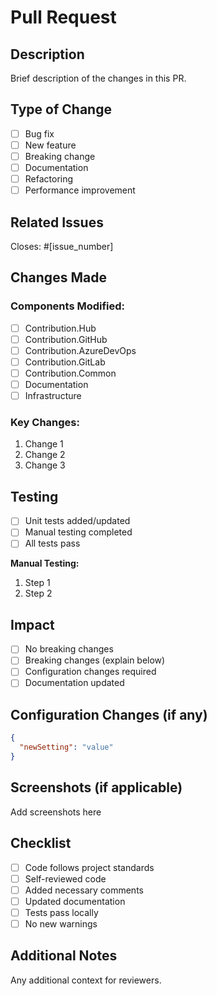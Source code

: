 # Pull Request

## Description
Brief description of the changes in this PR.

## Type of Change
- [ ] Bug fix
- [ ] New feature
- [ ] Breaking change
- [ ] Documentation
- [ ] Refactoring
- [ ] Performance improvement

## Related Issues
Closes: #[issue_number]

## Changes Made
### Components Modified:
- [ ] Contribution.Hub
- [ ] Contribution.GitHub
- [ ] Contribution.AzureDevOps
- [ ] Contribution.GitLab
- [ ] Contribution.Common
- [ ] Documentation
- [ ] Infrastructure

### Key Changes:
1. Change 1
2. Change 2
3. Change 3

## Testing
- [ ] Unit tests added/updated
- [ ] Manual testing completed
- [ ] All tests pass

**Manual Testing:**
1. Step 1
2. Step 2

## Impact
- [ ] No breaking changes
- [ ] Breaking changes (explain below)
- [ ] Configuration changes required
- [ ] Documentation updated

## Configuration Changes (if any)
```json
{
  "newSetting": "value"
}
```

## Screenshots (if applicable)
Add screenshots here

## Checklist
- [ ] Code follows project standards
- [ ] Self-reviewed code
- [ ] Added necessary comments
- [ ] Updated documentation
- [ ] Tests pass locally
- [ ] No new warnings

## Additional Notes
Any additional context for reviewers.